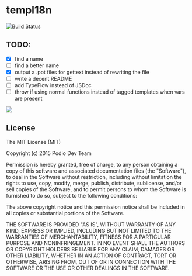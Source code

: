 # templ18n
[![Build Status](https://travis-ci.org/dmatteo/templ18n.svg?branch=master)](https://travis-ci.org/dmatteo/templ18n)

## TODO:
- [x] find a name
- [ ] find a better name
- [x] output a .pot files for gettext instead of rewriting the file
- [ ] write a decent README
- [ ] add TypeFlow instead of JSDoc
- [ ] throw if using normal functions instead of tagged templates when vars are present

![](http://i.giphy.com/Yl5aO3gdVfsQ0.gif)

## License

The MIT License (MIT)

Copyright (c) 2015 Podio Dev Team

Permission is hereby granted, free of charge, to any person obtaining a copy
of this software and associated documentation files (the "Software"), to deal
in the Software without restriction, including without limitation the rights
to use, copy, modify, merge, publish, distribute, sublicense, and/or sell
copies of the Software, and to permit persons to whom the Software is
furnished to do so, subject to the following conditions:

The above copyright notice and this permission notice shall be included in all
copies or substantial portions of the Software.

THE SOFTWARE IS PROVIDED "AS IS", WITHOUT WARRANTY OF ANY KIND, EXPRESS OR
IMPLIED, INCLUDING BUT NOT LIMITED TO THE WARRANTIES OF MERCHANTABILITY,
FITNESS FOR A PARTICULAR PURPOSE AND NONINFRINGEMENT. IN NO EVENT SHALL THE
AUTHORS OR COPYRIGHT HOLDERS BE LIABLE FOR ANY CLAIM, DAMAGES OR OTHER
LIABILITY, WHETHER IN AN ACTION OF CONTRACT, TORT OR OTHERWISE, ARISING FROM,
OUT OF OR IN CONNECTION WITH THE SOFTWARE OR THE USE OR OTHER DEALINGS IN THE
SOFTWARE.
